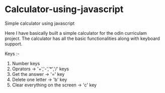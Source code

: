 # Calculator-using-javascript
Simple calculator using javascript

Here I have basically built a simple calculator for the odin curriculam project. The calculator has all the basic functionalities along with keyboard support.

Keys :-
1. Number keys
2. Oprators -> '+','-','*','/' keys
3. Get the answer -> '=' key
4. Delete one letter -> 'b' key
5. Clear everything on the screen -> 'c' key 
